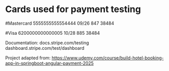 Cards used for payment testing
============================

#Mastercard
5555555555554444 09/26 847  38484

#Visa
6200000000000005 10/28 885 38484

Documentation: 
docs.stripe.com/testing
dashboard.stripe.com/test/dashboard

Project adapted from: https://www.udemy.com/course/build-hotel-booking-app-in-springboot-angular-payment-2025
